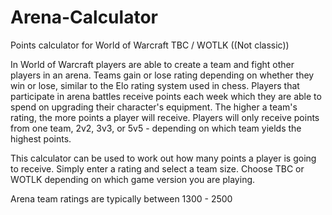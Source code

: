# Arena-Calculator
Points calculator for World of Warcraft TBC / WOTLK ((Not classic))


In World of Warcraft players are able to create a team and fight other players in an arena. Teams gain or lose rating depending on whether they win or lose, similar to the Elo rating system used in chess. Players that participate in arena battles receive points each week which they are able to spend on upgrading their character's equipment. The higher a team's rating, the more points a player will receive. Players will only receive points from one team, 2v2, 3v3, or 5v5 - depending on which team yields the highest points.

This calculator can be used to work out how many points a player is going to receive. Simply enter a rating and select a team size. Choose TBC or WOTLK depending on which game version you are playing.

Arena team ratings are typically between 1300 - 2500
